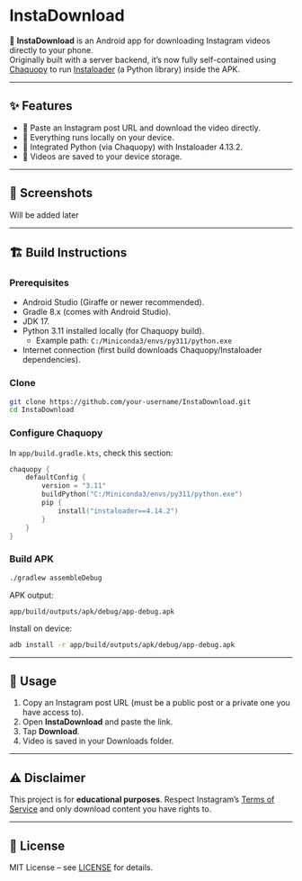 # InstaDownload

📱 **InstaDownload** is an Android app for downloading Instagram videos directly to your phone.  
Originally built with a server backend, it’s now fully self-contained using [Chaquopy](https://chaquo.com/chaquopy/) to run [Instaloader](https://instaloader.github.io/) (a Python library) inside the APK.  

---

## ✨ Features
- 🔗 Paste an Instagram post URL and download the video directly.
- 🚀 Everything runs locally on your device.
- 🐍 Integrated Python (via Chaquopy) with Instaloader 4.13.2.
- 📂 Videos are saved to your device storage.

---

## 📸 Screenshots
Will be added later

---

## 🏗️ Build Instructions

### Prerequisites
- Android Studio (Giraffe or newer recommended).
- Gradle 8.x (comes with Android Studio).
- JDK 17.
- Python 3.11 installed locally (for Chaquopy build).
  - Example path: `C:/Miniconda3/envs/py311/python.exe`
- Internet connection (first build downloads Chaquopy/Instaloader dependencies).

### Clone
```bash
git clone https://github.com/your-username/InstaDownload.git
cd InstaDownload
````

### Configure Chaquopy

In `app/build.gradle.kts`, check this section:

```kotlin
chaquopy {
    defaultConfig {
        version = "3.11"
        buildPython("C:/Miniconda3/envs/py311/python.exe")
        pip {
            install("instaloader==4.14.2")
        }
    }
}
```

### Build APK

```bash
./gradlew assembleDebug
```

APK output:

```
app/build/outputs/apk/debug/app-debug.apk
```

Install on device:

```bash
adb install -r app/build/outputs/apk/debug/app-debug.apk
```

---

## 🚀 Usage

1. Copy an Instagram post URL (must be a public post or a private one you have access to).
2. Open **InstaDownload** and paste the link.
3. Tap **Download**.
4. Video is saved in your Downloads folder.

---

## ⚠️ Disclaimer

This project is for **educational purposes**.
Respect Instagram’s [Terms of Service](https://help.instagram.com/581066165581870) and only download content you have rights to.

---

## 📜 License

MIT License – see [LICENSE](LICENSE) for details.
